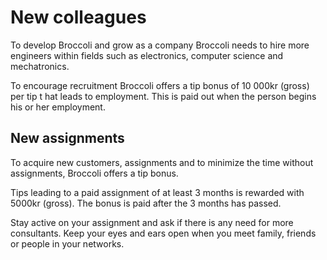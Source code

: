 # New colleagues
To develop Broccoli and grow as a company Broccoli needs to hire more engineers within fields
such as electronics, computer science and mechatronics.

To encourage recruitment Broccoli offers a tip bonus of 10 000kr (gross) per tip t hat leads to
employment. This is paid out when the person begins his or her employment.
## New assignments
To acquire new customers, assignments and to minimize the time without assignments, Broccoli
offers a tip bonus.

Tips leading to a paid assignment of at least 3 months is rewarded with 5000kr (gross). The
bonus is paid after the 3 months has passed.

Stay active on your assignment and ask if there is any need for more consultants. Keep your eyes
and ears open when you meet family, friends or people in your networks. 
